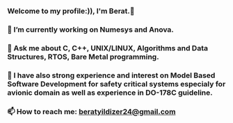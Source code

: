 ### Welcome to my profile:)), I'm Berat.👋
### 🔭 I’m currently working on Numesys and Anova.
### 💬 Ask me about C, C++, UNIX/LINUX, Algorithms and Data Structures, RTOS, Bare Metal programming.
### 🌱 I have also strong experience and interest on Model Based Software Development for safety critical systems especialy for avionic domain as well as experience in DO-178C guideline.
### 📫 How to reach me: beratyildizer24@gmail.com




<!--
**beratyildizer/beratyildizer** is a ✨ _special_ ✨ repository because its `README.md` (this file) appears on your GitHub profile.

Here are some ideas to get you started:

- 🔭 I’m currently working on Numesys
- 🌱 I’m currently learning C++
- 💬 Ask me about C and C++
- 📫 How to reach me: beratyildizer24@gmail.com
-->
